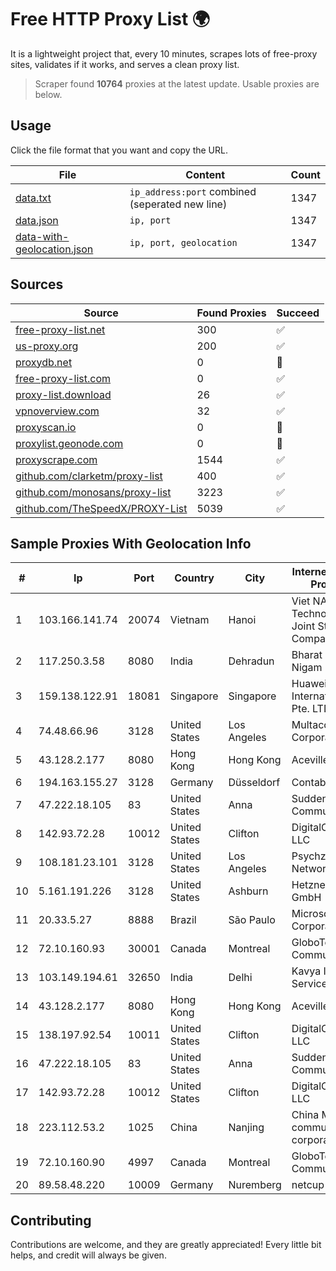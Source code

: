 
# Free HTTP Proxy List 🌍

It is a lightweight project that, every 10 minutes, scrapes lots of free-proxy sites, validates if it works, and serves a clean proxy list.


> Scraper found **10764** proxies at the latest update. Usable proxies are below.

## Usage

Click the file format that you want and copy the URL.


|File|Content|Count|
|----|-------|-----|
|[data.txt](https://raw.githubusercontent.com/themiralay/Proxy-List-World/master/data.txt)|`ip_address:port` combined (seperated new line)|1347|
|[data.json](https://raw.githubusercontent.com/themiralay/Proxy-List-World/master/data.json)|`ip, port`|1347|
|[data-with-geolocation.json](https://raw.githubusercontent.com/themiralay/Proxy-List-World/master/data-with-geolocation.json)|`ip, port, geolocation`|1347|

## Sources

|Source|Found Proxies|Succeed|
|------|-------------|-------|
|[free-proxy-list.net](https://free-proxy-list.net)|300|✅|
|[us-proxy.org](https://www.us-proxy.org)|200|✅|
|[proxydb.net](http://proxydb.net)|0|🚫|
|[free-proxy-list.com](https://free-proxy-list.com/?page=&port=&type%5B%5D=http&type%5B%5D=https&up_time=0&search=Search)|0|✅|
|[proxy-list.download](https://www.proxy-list.download/HTTP)|26|✅|
|[vpnoverview.com](https://vpnoverview.com/privacy/anonymous-browsing/free-proxy-servers)|32|✅|
|[proxyscan.io](https://www.proxyscan.io)|0|🚫|
|[proxylist.geonode.com](https://proxylist.geonode.com/api/proxy-list?limit=300&page=1&sort_by=lastChecked&sort_type=desc&protocols=http,https)|0|🚫|
|[proxyscrape.com](https://api.proxyscrape.com/v2/?request=displayproxies&protocol=http&timeout=10000&country=all&ssl=all&anonymity=all)|1544|✅|
|[github.com/clarketm/proxy-list](https://raw.githubusercontent.com/clarketm/proxy-list/master/proxy-list-raw.txt)|400|✅|
|[github.com/monosans/proxy-list](https://raw.githubusercontent.com/monosans/proxy-list/main/proxies/http.txt)|3223|✅|
|[github.com/TheSpeedX/PROXY-List](https://raw.githubusercontent.com/TheSpeedX/PROXY-List/master/http.txt)|5039|✅|


## Sample Proxies With Geolocation Info

|#|Ip|Port|Country|City|Internet Service Provider|
|-|--|----|-------|----|-------------------------|
|1|103.166.141.74|20074|Vietnam|Hanoi|Viet NAM Cloud Technology Joint Stock Company|
|2|117.250.3.58|8080|India|Dehradun|Bharat Sanchar Nigam Ltd|
|3|159.138.122.91|18081|Singapore|Singapore|Huawei International Pte. LTD|
|4|74.48.66.96|3128|United States|Los Angeles|Multacom Corporation|
|5|43.128.2.177|8080|Hong Kong|Hong Kong|Aceville Pte.ltd|
|6|194.163.155.27|3128|Germany|Düsseldorf|Contabo GmbH|
|7|47.222.18.105|83|United States|Anna|Suddenlink Communications|
|8|142.93.72.28|10012|United States|Clifton|DigitalOcean, LLC|
|9|108.181.23.101|3128|United States|Los Angeles|Psychz Networks|
|10|5.161.191.226|3128|United States|Ashburn|Hetzner Online GmbH|
|11|20.33.5.27|8888|Brazil|São Paulo|Microsoft Corporation|
|12|72.10.160.93|30001|Canada|Montreal|GloboTech Communications|
|13|103.149.194.61|32650|India|Delhi|Kavya Internet Services Pvt Ltd|
|14|43.128.2.177|8080|Hong Kong|Hong Kong|Aceville Pte.ltd|
|15|138.197.92.54|10011|United States|Clifton|DigitalOcean, LLC|
|16|47.222.18.105|83|United States|Anna|Suddenlink Communications|
|17|142.93.72.28|10012|United States|Clifton|DigitalOcean, LLC|
|18|223.112.53.2|1025|China|Nanjing|China Mobile communications corporation|
|19|72.10.160.90|4997|Canada|Montreal|GloboTech Communications|
|20|89.58.48.220|10009|Germany|Nuremberg|netcup GmbH|



## Contributing

Contributions are welcome, and they are greatly appreciated! Every
little bit helps, and credit will always be given.

